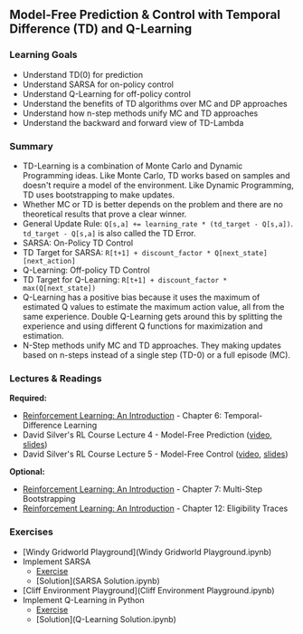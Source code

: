 ## Model-Free Prediction & Control with Temporal Difference (TD) and Q-Learning


### Learning Goals

- Understand TD(0) for prediction
- Understand SARSA for on-policy control
- Understand Q-Learning for off-policy control
- Understand the benefits of TD algorithms over MC and DP approaches
- Understand how n-step methods unify MC and TD approaches
- Understand the backward and forward view of TD-Lambda


### Summary

- TD-Learning is a combination of Monte Carlo and Dynamic Programming ideas. Like Monte Carlo, TD works based on samples and doesn't require a model of the environment. Like Dynamic Programming, TD uses bootstrapping to make updates.
- Whether MC or TD is better depends on the problem and there are no theoretical results that prove a clear winner.
- General Update Rule: `Q[s,a] += learning_rate * (td_target - Q[s,a])`. `td_target - Q[s,a]` is also called the TD Error.
- SARSA: On-Policy TD Control
- TD Target for SARSA: `R[t+1] + discount_factor * Q[next_state][next_action]`
- Q-Learning: Off-policy TD Control
- TD Target for Q-Learning: `R[t+1] + discount_factor * max(Q[next_state])`
- Q-Learning has a positive bias because it uses the maximum of estimated Q values to estimate the maximum action value, all from the same experience. Double Q-Learning gets around this by splitting the experience and using different Q functions for maximization and estimation.
- N-Step methods unify MC and TD approaches. They making updates based on n-steps instead of a single step (TD-0) or a full episode (MC).


### Lectures & Readings

**Required:**

- [Reinforcement Learning: An Introduction](http://incompleteideas.net/sutton/book/bookdraft2016sep.pdf) - Chapter 6: Temporal-Difference Learning
- David Silver's RL Course Lecture 4 - Model-Free Prediction ([video](https://www.youtube.com/watch?v=PnHCvfgC_ZA), [slides](http://www0.cs.ucl.ac.uk/staff/d.silver/web/Teaching_files/MC-TD.pdf))
- David Silver's RL Course Lecture 5 - Model-Free Control ([video](https://www.youtube.com/watch?v=0g4j2k_Ggc4), [slides](http://www0.cs.ucl.ac.uk/staff/d.silver/web/Teaching_files/control.pdf))

**Optional:**

- [Reinforcement Learning: An Introduction](http://incompleteideas.net/sutton/book/bookdraft2016sep.pdf) - Chapter 7: Multi-Step Bootstrapping
- [Reinforcement Learning: An Introduction](http://incompleteideas.net/sutton/book/bookdraft2016sep.pdf) - Chapter 12: Eligibility Traces


### Exercises

- [Windy Gridworld Playground](Windy Gridworld Playground.ipynb)
- Implement SARSA
  - [Exercise](SARSA.ipynb)
  - [Solution](SARSA Solution.ipynb)
- [Cliff Environment Playground](Cliff Environment Playground.ipynb)
- Implement Q-Learning in Python
  - [Exercise](Q-Learning.ipynb)
  - [Solution](Q-Learning Solution.ipynb)

